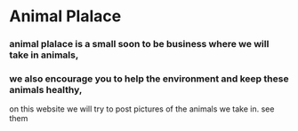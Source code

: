 # Animal Plalace
### animal plalace is a small soon to be business where we will take in animals,
### we also encourage you to help the environment and keep these animals healthy,

on this website we will try to post pictures of the animals we take in.
see them 
